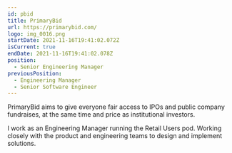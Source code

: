 ```yaml
---
id: pbid
title: PrimaryBid
url: https://primarybid.com/
logo: img_0016.png
startDate: 2021-11-16T19:41:02.072Z
isCurrent: true
endDate: 2021-11-16T19:41:02.078Z
position:
  - Senior Engineering Manager
previousPosition:
  - Engineering Manager
  - Senior Software Engineer
---
```

PrimaryBid aims to give everyone fair access to IPOs and public company fundraises, at the same time and price as institutional investors.

I work as an Engineering Manager running the Retail Users pod. Working closely with the product and engineering teams to design and implement solutions.